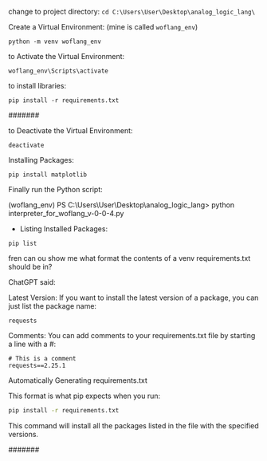 change to project directory:
`cd C:\Users\User\Desktop\analog_logic_lang\`


Create a Virtual Environment:
(mine is called `woflang_env`)

`python -m venv woflang_env`


 to Activate the Virtual Environment:

`woflang_env\Scripts\activate`

 

to install libraries:

`pip install -r requirements.txt`



#######


to Deactivate the Virtual Environment:

`deactivate`


Installing Packages:

`pip install matplotlib`


Finally run the Python script:

(woflang_env) PS C:\Users\User\Desktop\analog_logic_lang> python interpreter_for_woflang_v-0-0-4.py


- Listing Installed Packages:

`pip list`


fren can ou show me what format the contents of a venv requirements.txt should be in?


ChatGPT said:

Latest Version: If you want to install the latest version of a package, you can just list the package name:

```plaintext
requests
```

Comments: You can add comments to your requirements.txt file by starting a line with a #:

```plaintext
# This is a comment
requests==2.25.1
```


Automatically Generating requirements.txt

This format is what pip expects when you run:

```bash
pip install -r requirements.txt
```

This command will install all the packages listed in the file with the specified versions.

#######